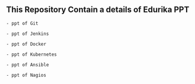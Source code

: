 

This Repository Contain a details of Edurika PPT
-------------
	- ppt of Git

	- ppt of Jenkins

	- ppt of Docker

	- ppt of Kubernetes

	- ppt of Ansible

	- ppt of Nagios
